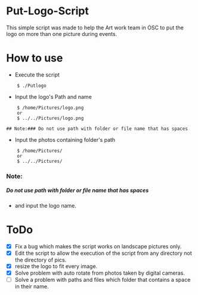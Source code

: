 # Put-Logo-Script

This simple script was made to help the Art work team in OSC to put the logo on more than one picture during events.

# How to use
* Execute the script
```
	$ ./Putlogo
```
* Input the logo's Path and name
```
	$ /home/Pictures/logo.png
	or
	$ ../../Pictures/logo.png
```
	## Note:### Do not use path with folder or file name that has spaces


* Input the photos containing folder's path
```
	$ /home/Pictures/
	or
	$ ../../Pictures/
```
### Note:

##### Do not use path with folder or file name that has spaces


* and input the logo name.

# ToDo
* [X] Fix a bug which makes the script works on landscape pictures only.
* [X] Edit the script to allow the execution of the script from any directory not the directory of pics.
* [X] resize the logo to fit every image.
* [X] Solve problem with auto rotate from photos taken by digital cameras.
* [ ] Solve a problem with paths and files which folder that contains a space in their name.
